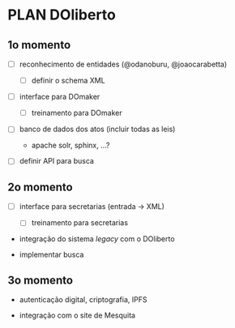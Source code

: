 # PLAN DOliberto

## 1o momento

- [ ] reconhecimento de entidades (@odanoburu, @joaocarabetta)

	- [ ] definir o schema XML

- [ ] interface para DOmaker

	- [ ] treinamento para DOmaker

- [ ] banco de dados dos atos (incluir todas as leis)

	- apache solr, sphinx, ...?

- [ ] definir API para busca

## 2o momento

- [ ] interface para secretarias (entrada → XML)

	- [ ] treinamento para secretarias

- integração do sistema *legacy* com o DOliberto

- implementar busca

## 3o momento

- autenticação digital, criptografia, IPFS

- integração com o site de Mesquita
